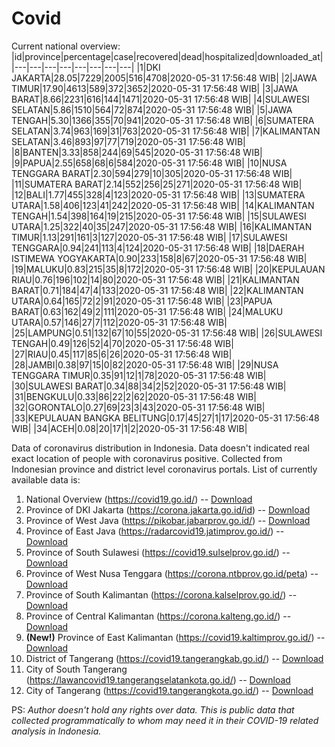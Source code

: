 # Covid
Current national overview:
|id|province|percentage|case|recovered|dead|hospitalized|downloaded_at|
|---|---|---|---|---|---|---|---|
|1|DKI JAKARTA|28.05|7229|2005|516|4708|2020-05-31 17:56:48 WIB|
|2|JAWA TIMUR|17.90|4613|589|372|3652|2020-05-31 17:56:48 WIB|
|3|JAWA BARAT|8.66|2231|616|144|1471|2020-05-31 17:56:48 WIB|
|4|SULAWESI SELATAN|5.86|1510|564|72|874|2020-05-31 17:56:48 WIB|
|5|JAWA TENGAH|5.30|1366|355|70|941|2020-05-31 17:56:48 WIB|
|6|SUMATERA SELATAN|3.74|963|169|31|763|2020-05-31 17:56:48 WIB|
|7|KALIMANTAN SELATAN|3.46|893|97|77|719|2020-05-31 17:56:48 WIB|
|8|BANTEN|3.33|858|244|69|545|2020-05-31 17:56:48 WIB|
|9|PAPUA|2.55|658|68|6|584|2020-05-31 17:56:48 WIB|
|10|NUSA TENGGARA BARAT|2.30|594|279|10|305|2020-05-31 17:56:48 WIB|
|11|SUMATERA BARAT|2.14|552|256|25|271|2020-05-31 17:56:48 WIB|
|12|BALI|1.77|455|328|4|123|2020-05-31 17:56:48 WIB|
|13|SUMATERA UTARA|1.58|406|123|41|242|2020-05-31 17:56:48 WIB|
|14|KALIMANTAN TENGAH|1.54|398|164|19|215|2020-05-31 17:56:48 WIB|
|15|SULAWESI UTARA|1.25|322|40|35|247|2020-05-31 17:56:48 WIB|
|16|KALIMANTAN TIMUR|1.13|291|161|3|127|2020-05-31 17:56:48 WIB|
|17|SULAWESI TENGGARA|0.94|241|113|4|124|2020-05-31 17:56:48 WIB|
|18|DAERAH ISTIMEWA YOGYAKARTA|0.90|233|158|8|67|2020-05-31 17:56:48 WIB|
|19|MALUKU|0.83|215|35|8|172|2020-05-31 17:56:48 WIB|
|20|KEPULAUAN RIAU|0.76|196|102|14|80|2020-05-31 17:56:48 WIB|
|21|KALIMANTAN BARAT|0.71|184|47|4|133|2020-05-31 17:56:48 WIB|
|22|KALIMANTAN UTARA|0.64|165|72|2|91|2020-05-31 17:56:48 WIB|
|23|PAPUA BARAT|0.63|162|49|2|111|2020-05-31 17:56:48 WIB|
|24|MALUKU UTARA|0.57|146|27|7|112|2020-05-31 17:56:48 WIB|
|25|LAMPUNG|0.51|132|67|10|55|2020-05-31 17:56:48 WIB|
|26|SULAWESI TENGAH|0.49|126|52|4|70|2020-05-31 17:56:48 WIB|
|27|RIAU|0.45|117|85|6|26|2020-05-31 17:56:48 WIB|
|28|JAMBI|0.38|97|15|0|82|2020-05-31 17:56:48 WIB|
|29|NUSA TENGGARA TIMUR|0.35|91|12|1|78|2020-05-31 17:56:48 WIB|
|30|SULAWESI BARAT|0.34|88|34|2|52|2020-05-31 17:56:48 WIB|
|31|BENGKULU|0.33|86|22|2|62|2020-05-31 17:56:48 WIB|
|32|GORONTALO|0.27|69|23|3|43|2020-05-31 17:56:48 WIB|
|33|KEPULAUAN BANGKA BELITUNG|0.17|45|27|1|17|2020-05-31 17:56:48 WIB|
|34|ACEH|0.08|20|17|1|2|2020-05-31 17:56:48 WIB|

Data of coronavirus distribution in Indonesia. Data doesn't indicated real exact location of people with coronavirus positive. Collected from Indonesian province and district level coronavirus portals. List of currently available data is:
1. National Overview (https://covid19.go.id/) -- [Download](https://www.dropbox.com/s/66ly270fw4y76fx/covid_nasional.csv?dl=0)
2. Province of DKI Jakarta (https://corona.jakarta.go.id/id) -- [Download](https://riwayat-file-covid-19-dki-jakarta-jakartagis.hub.arcgis.com/)
3. Province of West Java (https://pikobar.jabarprov.go.id/) -- [Download](https://www.dropbox.com/s/alg0zp60fylq6cn/covid_jabar.csv?dl=0)
4. Province of East Java (https://radarcovid19.jatimprov.go.id/) -- [Download](https://www.dropbox.com/sh/e7vtgcnl4ckbvr4/AADo9UMRDZvrhHn66qTHZOvNa?dl=0)
5. Province of South Sulawesi (https://covid19.sulselprov.go.id/) -- [Download](https://www.dropbox.com/s/z5ek23lwcztj7z7/covid_sulsel.csv?dl=0)
6. Province of West Nusa Tenggara (https://corona.ntbprov.go.id/peta) -- [Download](https://www.dropbox.com/s/4p2k93n42xx0c00/covid_ntb.csv?dl=0)
7. Province of South Kalimantan (https://corona.kalselprov.go.id/) -- [Download](https://www.dropbox.com/sh/7aa2kvz8lb04pzz/AADH1Oj5oFMw2mp-D3JStPRsa?dl=0)
8. Province of Central Kalimantan (https://corona.kalteng.go.id/) -- [Download](https://www.dropbox.com/s/9q01v5r3ys2ozk4/covid_kalteng.csv?dl=0)
9. **(New!)** Province of East Kalimantan (https://covid19.kaltimprov.go.id/) -- [Download](https://www.dropbox.com/sh/qhpxj532nm80goa/AAB6ek_fp1__ieTR0TFQpfIga?dl=0)
10. District of Tangerang (https://covid19.tangerangkab.go.id/) -- [Download](https://www.dropbox.com/sh/yxovyy6sy5bnz4p/AACZzVHinisKmz8oQWyQJ3nua?dl=0)
11. City of South Tangerang (https://lawancovid19.tangerangselatankota.go.id/) -- [Download](https://www.dropbox.com/s/zlvxo4ivswdzmle/covid_tangsel.csv?dl=0)
12. City of Tangerang (https://covid19.tangerangkota.go.id/) -- [Download](https://www.dropbox.com/s/e53224kvdrpjzy0/covid_tangkot.csv?dl=0)

PS: *Author doesn't hold any rights over data. This is public data that collected programmatically to whom may need it in their COVID-19 related analysis in Indonesia.*
